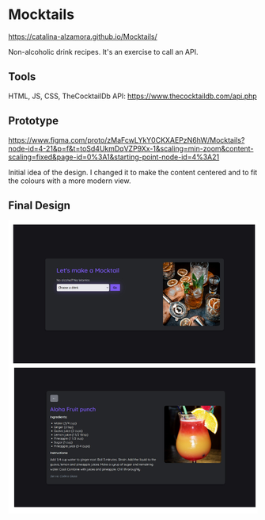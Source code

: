 # Mocktails
 https://catalina-alzamora.github.io/Mocktails/

Non-alcoholic drink recipes. It's an exercise to call an API.

## Tools
HTML, JS, CSS, TheCocktailDb API: https://www.thecocktaildb.com/api.php

## Prototype
https://www.figma.com/proto/zMaFcwLYkY0CKXAEPzN6hW/Mocktails?node-id=4-21&p=f&t=toSd4UkmDqVZP9Xx-1&scaling=min-zoom&content-scaling=fixed&page-id=0%3A1&starting-point-node-id=4%3A21

Initial idea of the design. I changed it to make the content centered and to fit the colours with a more modern view.

## Final Design
![ Final Design](/finalDesign.jpg)